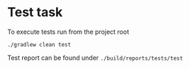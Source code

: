 # Test task
To execute tests run from the project root
```
./gradlew clean test
```
Test report can be found under `./build/reports/tests/test`
